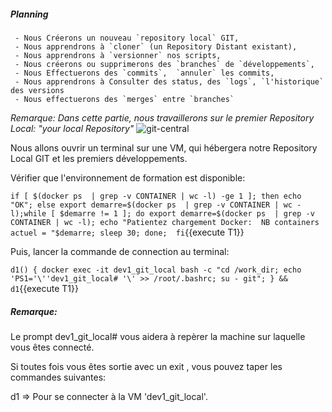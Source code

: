 
 
##### Planning 

     - Nous Créerons un nouveau `repository local` GIT,
     - Nous apprendrons à `cloner` (un Repository Distant existant),
     - Nous apprendrons à `versionner` nos scripts,
     - Nous créerons ou supprimerons des `branches` de `développements`, 
     - Nous Effectuerons des `commits`,  `annuler` les commits,
     - Nous apprendrons à Consulter des status, des `logs`, `l'historique` des versions
     - Nous effectuerons des `merges` entre `branches`
     
_Remarque: Dans cette partie, nous travaillerons sur le premier Repository Local: "your local Repository"_
![git-central](/testgitessai/scenarios/git_training_part1/assets/git-central.png)





Nous allons ouvrir un terminal sur une VM, qui hébergera notre Repository Local GIT et les premiers développements.

Vérifier que l'environnement de formation est disponible:

`if [ $(docker ps  | grep -v CONTAINER | wc -l) -ge 1 ]; then echo "OK"; else export demarre=$(docker ps  | grep -v CONTAINER | wc -l);while [ $demarre != 1 ]; do export demarre=$(docker ps  | grep -v CONTAINER | wc -l); echo "Patientez chargement Docker:  NB containers actuel = "$demarre; sleep 30; done;  fi`{{execute T1}}

Puis, lancer la commande de connection au terminal:

`d1() { docker exec -it dev1_git_local bash -c "cd /work_dir; echo 'PS1='\''dev1_git_local# '\' >> /root/.bashrc; su - git"; } && d1`{{execute T1}}


##### _Remarque_:
Le prompt dev1_git_local#  vous aidera à repèrer la machine sur laquelle vous êtes connecté.

Si toutes fois vous êtes sortie avec un exit , vous pouvez taper les commandes suivantes:

d1 => Pour se connecter à la VM 'dev1_git_local'.
